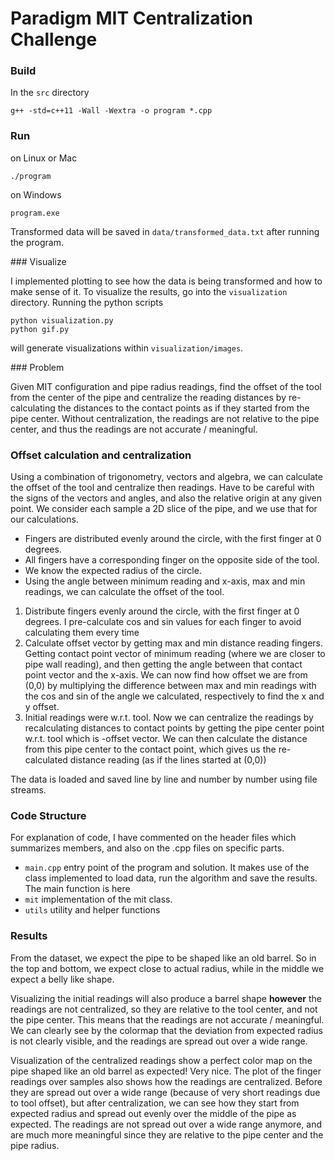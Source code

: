 # Paradigm MIT Centralization Challenge

### Build

In the `src` directory

```
g++ -std=c++11 -Wall -Wextra -o program *.cpp
```

### Run

on Linux or Mac

```
./program
```

on Windows

```
program.exe
```

Transformed data will be saved in `data/transformed_data.txt` after running the program.

### Visualize

I implemented plotting to see how the data is being transformed and how to make sense of it. To visualize the results, go into the `visualization` directory. Running the python scripts

```
python visualization.py
python gif.py
```

will generate visualizations within `visualization/images`.

### Problem

Given MIT configuration and pipe radius readings, find the offset of the tool from the center of the pipe and centralize the reading distances by re-calculating the distances to the contact points as if they started from the pipe center. Without centralization, the readings are not relative to the pipe center, and thus the readings are not accurate / meaningful.

### Offset calculation and centralization

Using a combination of trigonometry, vectors and algebra, we can calculate the offset of the tool and centralize then readings. Have to be careful with the signs of the vectors and angles, and also the relative origin at any given point. We consider each sample a 2D slice of the pipe, and we use that for our calculations.

- Fingers are distributed evenly around the circle, with the first finger at 0 degrees.
- All fingers have a corresponding finger on the opposite side of the tool.
- We know the expected radius of the circle.
- Using the angle between minimum reading and x-axis, max and min readings, we can calculate the offset of the tool.

1. Distribute fingers evenly around the circle, with the first finger at 0 degrees. I pre-calculate cos and sin values for each finger to avoid calculating them every time
2. Calculate offset vector by getting max and min distance reading fingers. Getting contact point vector of minimum reading (where we are closer to pipe wall reading), and then getting the angle between that contact point vector and the x-axis. We can now find how offset we are from (0,0) by multiplying the difference between max and min readings with the cos and sin of the angle we calculated, respectively to find the x and y offset.
3. Initial readings were w.r.t. tool. Now we can centralize the readings by recalculating distances to contact points by getting the pipe center point w.r.t. tool which is -offset vector. We can then calculate the distance from this pipe center to the contact point, which gives us the re-calculated distance reading (as if the lines started at (0,0))

The data is loaded and saved line by line and number by number using file streams.

### Code Structure

For explanation of code, I have commented on the header files which summarizes members, and also on the .cpp files on specific parts.

- `main.cpp` entry point of the program and solution. It makes use of the class implemented to load data, run the algorithm and save the results. The main function is here
- `mit` implementation of the mit class.
- `utils` utility and helper functions

### Results

From the dataset, we expect the pipe to be shaped like an old barrel. So in the top and bottom, we expect close to actual radius, while in the middle we expect a belly like shape.

Visualizing the initial readings will also produce a barrel shape **however** the readings are not centralized, so they are relative to the tool center, and not the pipe center. This means that the readings are not accurate / meaningful. We can clearly see by the colormap that the deviation from expected radius is not clearly visible, and the readings are spread out over a wide range.

Visualization of the centralized readings show a perfect color map on the pipe shaped like an old barrel as expected! Very nice. The plot of the finger readings over samples also shows how the readings are centralized. Before they are spread out over a wide range (because of very short readings due to tool offset), but after centralization, we can see how they start from expected radius and spread out evenly over the middle of the pipe as expected. The readings are not spread out over a wide range anymore, and are much more meaningful since they are relative to the pipe center and the pipe radius.
